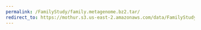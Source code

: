 ```yaml
---
permalink: /FamilyStudy/family.metagenome.bz2.tar/
redirect_to: https://mothur.s3.us-east-2.amazonaws.com/data/FamilyStudy/family.metagenome.bz2.tar
---
```


